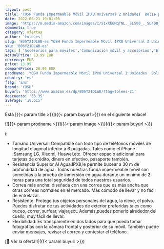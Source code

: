 ```yaml
---
layout: post
title: 'YOSH Funda Impermeable Móvil IPX8 Universal 2 Unidades  Bolsa para Móvil Estanca a Prueba de Agua para iPhone 12 Pro MAX 11 XR X 8 7 Galaxy Note 20 S20 Xiaomi Poco X3 Huawei Mate40 Pro hasta 7  '
date: 2022-06-21 19:01:03
image: 'https://m.media-amazon.com/images/I/51xXEGMqTNL._SL500_._SL400_.jpg'
comments: true
category: ofertas
author: 'tole.es'
slug: 'B06Y21DLWB-es YOSH Funda Impermeable Móvil IPX8 Universal 2 Unidades...'
sku: 'B06Y21DLWB-es'
tags: [ 'Accesorios para móviles','Comunicación móvil y accesorios','Electrónica','Fundas y carcasas para teléfonos móviles','iphone','yosh','🇪🇸', ]
actualPrice: 13.99 EUR
currency: EUR
price: 13.99
comparePrice: 20.99 EUR
prodname: 'YOSH Funda Impermeable Móvil IPX8 Universal 2 Unidades  Bolsa para Móvil Estanca a Prueba de Agua para iPhone 12 Pro MAX 11 XR X 8 7 Galaxy Note 20 S20 Xiaomi Poco X3 Huawei Mate40 Pro hasta 7  '
country: 'es'
flag: '🇪🇸'
brand: 'YOSH'
buyurl: 'https://www.amazon.es/dp/B06Y21DLWB/?tag=tolees-21'
descuento: '33.35'
average: '10.615'
---
```


Está [{{< param title >}}]({{< param buyurl >}}) en el siguiente enlace!

[![{{< param prodname >}}]({{< param image >}})]({{< param buyurl >}})

ℹ️:

- Tamaño Universal: Compatible con todo tipo de teléfonos móviles de longitud diagonal inferior a 6 pulgadas. Tales como el iPhone ,Samsung,LG, Xiaomi, Huawei,etc. Ofrecer espacio adicional para tarjetas de crédito, dinero en efectivo, pasaporte también.
- Resistencia Superior Al Agua:IPX8,le permite bucear a 30 m de profundidad de agua. Todas nuestras funda impermeable móvil son sometidas a la prueba de inmersión en agua durante un mínimo de 2 horas para una total seguridad de todos nuestros usuarios.
- Correa más ancha: diseñada con una correa que es más ancha que otras correas normales en el mercado. Más cómodo de llevar y no fácil de entrelazar.
- Resistente: Protege tus objetos personales del agua, la nieve, el polvo. Puedes disfrutar de tus actividades de exterior preferidas tales como buceo, correr, surfear, viajar,ect. Además,puedes ponerlo alrededor del cuello, muy fácil de llevar.
- Flexibilidad: Es transparente en dos lados para que pueda tomar fotografías con la cámara frontal y posterior de su móvil. También puede enviar mensajes, revisar el correo y contestar el teléfono.

[🛒 Ver la oferta!!]({{< param buyurl >}})
